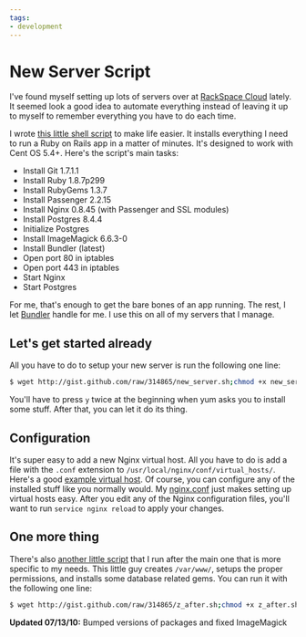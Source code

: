 ```yaml
---
tags:
- development
---
```


# New Server Script

I've found myself setting up lots of servers over at [RackSpace Cloud](http://rackspacecloud.com) lately. It seemed look a good idea to automate everything instead of leaving it up to myself to remember everything you have to do each time.

I wrote [this little shell script](http://gist.github.com/314865) to make life easier. It installs everything I need to run a Ruby on Rails app in a matter of minutes. It's designed to work with Cent OS 5.4+. Here's the script's main tasks:

* Install Git 1.7.1.1
* Install Ruby 1.8.7p299
* Install  RubyGems 1.3.7
* Install  Passenger 2.2.15
* Install  Nginx 0.8.45 (with Passenger and SSL modules)
* Install  Postgres 8.4.4
* Initialize Postgres
* Install  ImageMagick 6.6.3-0
* Install  Bundler (latest)
* Open port 80 in iptables
* Open port 443 in iptables
* Start Nginx
* Start Postgres

For me, that's enough to get the bare bones of an app running. The rest, I let [Bundler](http://gembundler.com/) handle for me. I use this on all of my servers that I manage.

## Let's get started already

All you have to do to setup your new server is run the following one line:

```sh
$ wget http://gist.github.com/raw/314865/new_server.sh;chmod +x new_server.sh;./new_server.sh
```

You'll have to press `y` twice at the beginning when yum asks you to install some stuff. After that, you can let it do its thing.

## Configuration

It's super easy to add a new Nginx virtual host. All you have to do is add a file with the `.conf` extension to `/usr/local/nginx/conf/virtual_hosts/`. Here's a good [example virtual host](http://gist.github.com/314883#file_example.conf). Of course, you can configure any of the installed stuff like you normally would. My [nginx.conf](http://gist.github.com/314883#file_nginx.conf) just makes setting up virtual hosts easy. After you edit any of the Nginx configuration files, you'll want to run `service nginx reload` to apply your changes.

## One more thing

There's also [another little script](http://gist.github.com/314865#file_z_after.sh) that I run after the main one that is more specific to my needs. This little guy creates `/var/www/`, setups the proper permissions, and installs some database related gems. You can run it with the following one line:

```sh
$ wget http://gist.github.com/raw/314865/z_after.sh;chmod +x z_after.sh;./z_after.sh
```

**Updated 07/13/10:** Bumped versions of packages and fixed ImageMagick
